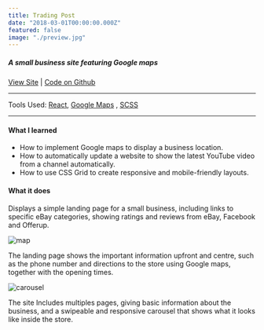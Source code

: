 ```yaml
---
title: Trading Post
date: "2018-03-01T00:00:00.000Z"
featured: false
image: "./preview.jpg"
---
```


##### A small business site featuring Google maps

[View Site](https://spduk.github.io/tradingpost/) | [Code on Github](https://github.com/SPDUK/tradingpost)

---

Tools Used: [React](https://reactjs.org/), [Google Maps](https://developers.google.com/maps/documentation/) , [SCSS](https://sass-lang.com/documentation/syntax)

---

#### What I learned

- How to implement Google maps to display a business location.
- How to automatically update a website to show the latest YouTube video from a channel automatically.
- How to use CSS Grid to create responsive and mobile-friendly layouts.

#### What it does

Displays a simple landing page for a small business, including links to specific eBay categories, showing ratings and reviews from eBay, Facebook and Offerup.

![map](https://res.cloudinary.com/dmjolhdaq/image/upload/v1561982177/tradingpost/tradingpost-map.jpg)

The landing page shows the important information upfront and centre, such as the phone number and directions to the store using Google maps, together with the opening times.

![carousel](https://res.cloudinary.com/dmjolhdaq/image/upload/v1561982270/tradingpost/tradingpost-carousel.jpg)

The site Includes multiples pages, giving basic information about the business, and a swipeable and responsive carousel that shows what it looks like inside the store.

